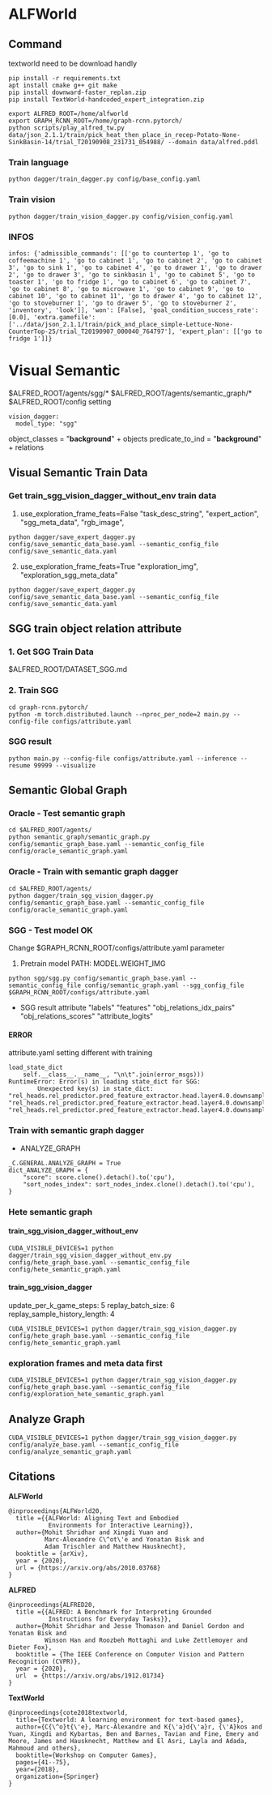 # ALFWorld

## Command
textworld need to be download handly
```
pip install -r requirements.txt
apt install cmake g++ git make
pip install downward-faster_replan.zip
pip install TextWorld-handcoded_expert_integration.zip

export ALFRED_ROOT=/home/alfworld
export GRAPH_RCNN_ROOT=/home/graph-rcnn.pytorch/
python scripts/play_alfred_tw.py data/json_2.1.1/train/pick_heat_then_place_in_recep-Potato-None-SinkBasin-14/trial_T20190908_231731_054988/ --domain data/alfred.pddl
```

### Train language
```
python dagger/train_dagger.py config/base_config.yaml
```

### Train vision
```
python dagger/train_vision_dagger.py config/vision_config.yaml
```

### INFOS
```
infos: {'admissible_commands': [['go to countertop 1', 'go to coffeemachine 1', 'go to cabinet 1', 'go to cabinet 2', 'go to cabinet 3', 'go to sink 1', 'go to cabinet 4', 'go to drawer 1', 'go to drawer 2', 'go to drawer 3', 'go to sinkbasin 1', 'go to cabinet 5', 'go to toaster 1', 'go to fridge 1', 'go to cabinet 6', 'go to cabinet 7', 'go to cabinet 8', 'go to microwave 1', 'go to cabinet 9', 'go to cabinet 10', 'go to cabinet 11', 'go to drawer 4', 'go to cabinet 12', 'go to stoveburner 1', 'go to drawer 5', 'go to stoveburner 2', 'inventory', 'look']], 'won': [False], 'goal_condition_success_rate': [0.0], 'extra.gamefile': ['../data/json_2.1.1/train/pick_and_place_simple-Lettuce-None-CounterTop-25/trial_T20190907_000040_764797'], 'expert_plan': [['go to fridge 1']]}
```

# Visual Semantic
$ALFRED_ROOT/agents/sgg/*
$ALFRED_ROOT/agents/semantic_graph/*
$ALFRED_ROOT/config setting
```
vision_dagger:
  model_type: "sgg"
```
object_classes = "__background__" + objects
predicate_to_ind = "__background__" + relations

## Visual Semantic Train Data
### Get train_sgg_vision_dagger_without_env train data
1. use_exploration_frame_feats=False
"task_desc_string", "expert_action", "sgg_meta_data", "rgb_image",
```
python dagger/save_expert_dagger.py config/save_semantic_data_base.yaml --semantic_config_file config/save_semantic_data.yaml
```
2. use_exploration_frame_feats=True
"exploration_img", "exploration_sgg_meta_data"
```
python dagger/save_expert_dagger.py config/save_semantic_data_base.yaml --semantic_config_file config/save_semantic_data.yaml
```

## SGG train object relation attribute
### 1. Get SGG Train Data
$ALFRED_ROOT/DATASET_SGG.md

### 2. Train SGG
```
cd graph-rcnn.pytorch/
python -m torch.distributed.launch --nproc_per_node=2 main.py --config-file configs/attribute.yaml
```

### SGG result
```
python main.py --config-file configs/attribute.yaml --inference --resume 99999 --visualize
```

## Semantic Global Graph
### Oracle - Test semantic graph
```
cd $ALFRED_ROOT/agents/
python semantic_graph/semantic_graph.py config/semantic_graph_base.yaml --semantic_config_file config/oracle_semantic_graph.yaml
``` 
### Oracle - Train with semantic graph dagger
```
cd $ALFRED_ROOT/agents/
python dagger/train_sgg_vision_dagger.py config/semantic_graph_base.yaml --semantic_config_file config/oracle_semantic_graph.yaml
```

### SGG - Test model OK
Change $GRAPH_RCNN_ROOT/configs/attribute.yaml parameter
1. Pretrain model PATH: MODEL.WEIGHT_IMG 

```
python sgg/sgg.py config/semantic_graph_base.yaml --semantic_config_file config/semantic_graph.yaml --sgg_config_file $GRAPH_RCNN_ROOT/configs/attribute.yaml
```
- SGG result attribute
"labels"
"features"
"obj_relations_idx_pairs"
"obj_relations_scores"
"attribute_logits"

#### ERROR
attribute.yaml setting different with training 
```
load_state_dict
    self.__class__.__name__, "\n\t".join(error_msgs)))
RuntimeError: Error(s) in loading state_dict for SGG:
        Unexpected key(s) in state_dict: "rel_heads.rel_predictor.pred_feature_extractor.head.layer4.0.downsample.0.weight", "rel_heads.rel_predictor.pred_feature_extractor.head.layer4.0.downsample.1.weight", "rel_heads.rel_predictor.pred_feature_extractor.head.layer4.0.downsample.1.bias"
```

### Train with semantic graph dagger
- ANALYZE_GRAPH
```
_C.GENERAL.ANALYZE_GRAPH = True
dict_ANALYZE_GRAPH = {
    "score": score.clone().detach().to('cpu'),
    "sort_nodes_index": sort_nodes_index.clone().detach().to('cpu'),
}
```

### Hete semantic graph
#### train_sgg_vision_dagger_without_env
```
CUDA_VISIBLE_DEVICES=1 python dagger/train_sgg_vision_dagger_without_env.py config/hete_graph_base.yaml --semantic_config_file config/hete_semantic_graph.yaml
```
#### train_sgg_vision_dagger
update_per_k_game_steps: 5
replay_batch_size: 6
replay_sample_history_length: 4
```
CUDA_VISIBLE_DEVICES=1 python dagger/train_sgg_vision_dagger.py config/hete_graph_base.yaml --semantic_config_file config/hete_semantic_graph.yaml
```

### exploration frames and meta data first
```
CUDA_VISIBLE_DEVICES=1 python dagger/train_sgg_vision_dagger.py config/hete_graph_base.yaml --semantic_config_file config/exploration_hete_semantic_graph.yaml
```

## Analyze Graph
```
CUDA_VISIBLE_DEVICES=1 python dagger/train_sgg_vision_dagger.py config/analyze_base.yaml --semantic_config_file config/analyze_semantic_graph.yaml
```













## Citations

**ALFWorld**
```
@inproceedings{ALFWorld20,
  title ={{ALFWorld: Aligning Text and Embodied
           Environments for Interactive Learning}},
  author={Mohit Shridhar and Xingdi Yuan and
          Marc-Alexandre C\^ot\'e and Yonatan Bisk and
          Adam Trischler and Matthew Hausknecht},
  booktitle = {arXiv},
  year = {2020},
  url = {https://arxiv.org/abs/2010.03768}
}
```  

**ALFRED**
```
@inproceedings{ALFRED20,
  title ={{ALFRED: A Benchmark for Interpreting Grounded
           Instructions for Everyday Tasks}},
  author={Mohit Shridhar and Jesse Thomason and Daniel Gordon and Yonatan Bisk and
          Winson Han and Roozbeh Mottaghi and Luke Zettlemoyer and Dieter Fox},
  booktitle = {The IEEE Conference on Computer Vision and Pattern Recognition (CVPR)},
  year = {2020},
  url  = {https://arxiv.org/abs/1912.01734}
}
```

**TextWorld**
```
@inproceedings{cote2018textworld,
  title={Textworld: A learning environment for text-based games},
  author={C{\^o}t{\'e}, Marc-Alexandre and K{\'a}d{\'a}r, {\'A}kos and Yuan, Xingdi and Kybartas, Ben and Barnes, Tavian and Fine, Emery and Moore, James and Hausknecht, Matthew and El Asri, Layla and Adada, Mahmoud and others},
  booktitle={Workshop on Computer Games},
  pages={41--75},
  year={2018},
  organization={Springer}
}
```
